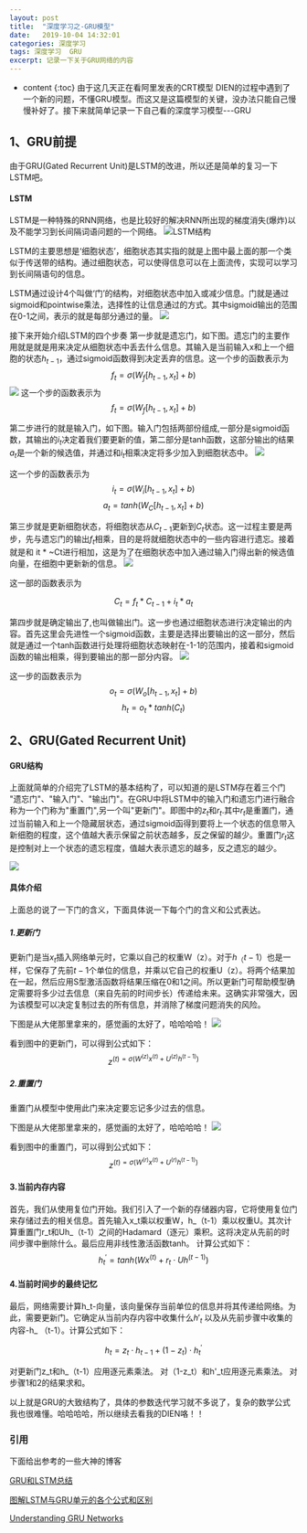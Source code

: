 ```yaml
---
layout: post
title:  "深度学习之-GRU模型"
date:   2019-10-04 14:32:01
categories: 深度学习
tags: 深度学习  GRU
excerpt: 记录一下关于GRU网络的内容
---
```



* content
{:toc}
由于这几天正在看阿里发表的CRT模型 DIEN的过程中遇到了一个新的问题，不懂GRU模型。而这又是这篇模型的关键，没办法只能自己慢慢补好了。接下来就简单记录一下自己看的深度学习模型---GRU

## 1、GRU前提
由于GRU(Gated Recurrent Unit)是LSTM的改进，所以还是简单的复习一下LSTM吧。

#### LSTM
LSTM是一种特殊的RNN网络，也是比较好的解决RNN所出现的梯度消失(爆炸)以及不能学习到长间隔词语问题的一个网络。
![LSTM结构](https://img-blog.csdn.net/20170919123006918?watermark/2/text/aHR0cDovL2Jsb2cuY3Nkbi5uZXQvbHJlYWRlcmw=/font/5a6L5L2T/fontsize/400/fill/I0JBQkFCMA==/dissolve/70/gravity/SouthEast)

LSTM的主要思想是‘细胞状态’，细胞状态其实指的就是上图中最上面的那一个类似于传送带的结构。通过细胞状态，可以使得信息可以在上面流传，实现可以学习到长间隔语句的信息。

LSTM通过设计4个叫做‘门’的结构，对细胞状态中加入或减少信息。门就是通过sigmoid和pointwise乘法，选择性的让信息通过的方式。其中sigmoid输出的范围在0-1之间，表示的就是每部分通过的量。
![](https://img-blog.csdn.net/20170919125017539?watermark/2/text/aHR0cDovL2Jsb2cuY3Nkbi5uZXQvbHJlYWRlcmw=/font/5a6L5L2T/fontsize/400/fill/I0JBQkFCMA==/dissolve/70/gravity/SouthEast)

接下来开始介绍LSTM的四个步奏
第一步就是遗忘门，如下图。遗忘门的主要作用就是就是用来决定从细胞状态中丢去什么信息。其输入是当前输入x和上一个细胞的状态$h_{t-1}$，通过sigmoid函数得到决定丢弃的信息。这一个步的函数表示为
$$f_t = \sigma (W_f[h_{t-1},x_t]+b)$$
![](https://images2015.cnblogs.com/blog/1042406/201703/1042406-20170308142107484-1893679132.png)
这一个步的函数表示为
$$f_t = \sigma(W_f[h_{t-1},x_t]+b)$$

第二步进行的就是输入门，如下图。输入门包括两部份组成,一部分是sigmoid函数，其输出的$i_t$决定着我们要更新的值，第二部分是tanh函数，这部分输出的结果$a_t$是一个新的候选值，并通过和$i_t$相乘决定将多少加入到细胞状态中。
![](https://upload-images.jianshu.io/upload_images/3426235-2a78bf02e451fa6b.png?imageMogr2/auto-orient/strip%7CimageView2/2/w/1240)

这一个步的函数表示为
$$i_t = \sigma(W_i[h_{t-1},x_t]+b)$$
$$a_t = tanh(W_C[h_{t-1},x_t]+b)$$

第三步就是更新细胞状态，将细胞状态从$C_{t-1}$更新到$C_t$状态。这一过程主要是两步，先与遗忘门的输出$f_t$相乘，目的是将就细胞状态中的一些内容进行遗忘。接着就是和 it * ~Ct进行相加，这是为了在细胞状态中加入通过输入门得出新的候选值向量，在细胞中更新新的信息。
![](https://upload-images.jianshu.io/upload_images/3426235-aca1efb0a7eb189e.png?imageMogr2/auto-orient/strip%7CimageView2/2/w/1240)


这一部的函数表示为

$$C_t = f_t * C_{t-1} + i_t*a_t$$

第四步就是确定输出了,也叫做输出门。这一步也通过细胞状态进行决定输出的内容。首先这里会先进性一个sigmoid函数，主要是选择出要输出的这一部分，然后就是通过一个tanh函数进行处理将细胞状态映射在-1-1的范围内，接着和sigmoid函数的输出相乘，得到要输出的那一部分内容。
 ![](https://upload-images.jianshu.io/upload_images/3426235-45af9b3908e1c3ad.png?imageMogr2/auto-orient/strip%7CimageView2/2/w/1240)


这一步的函数表示为
$$o_t = \sigma(W_o[h_{t-1},x_t]+b)$$
$$h_t =o_t*tanh(C_{t})$$


## 2、GRU(Gated Recurrent Unit)
#### GRU结构
上面就简单的介绍完了LSTM的基本结构了，可以知道的是LSTM存在着三个门 "遗忘门"、"输入门"、"输出门"。在GRU中将LSTM中的输入门和遗忘门进行融合称为一个门称为"重置门",另一个叫"更新门"。即图中的$z_t$和$r_t$.其中$r_t$是重置门，通过当前输入和上一个隐藏层状态，通过sigmoid函得到要将上一个状态的信息带入新细胞的程度，这个值越大表示保留之前状态越多，反之保留的越少。重置门$r_t$这是控制对上一个状态的遗忘程度，值越大表示遗忘的越多，反之遗忘的越少。

![](https://upload-images.jianshu.io/upload_images/3426235-344f0cb517558041.png?imageMogr2/auto-orient/strip%7CimageView2/2/w/1240)

#### 具体介绍
上面总的说了一下门的含义，下面具体说一下每个门的含义和公式表达。

##### 1.更新门
更新门是当$x_t$插入网络单元时，它乘以自己的权重W（z）。对于$h_（t-1）$也是一样，它保存了先前$t-1$个单位的信息，并乘以它自己的权重U（z）。将两个结果加在一起，然后应用S型激活函数将结果压缩在0和1之间。所以更新门可帮助模型确定需要将多少过去信息（来自先前的时间步长）传递给未来。这确实非常强大，因为该模型可以决定复制过去的所有信息，并消除了梯度问题消失的风险。

下图是从大佬那里拿来的，感觉画的太好了，哈哈哈哈！
![](https://upload-images.jianshu.io/upload_images/3426235-15057ec61bcdd499.png?imageMogr2/auto-orient/strip%7CimageView2/2/w/1240)

看到图中的更新门，可以得到公式如下：
$$z^{(t) = \sigma(W^{(z)}x^{(t)}+U^{(z)}h^{(t-1)})}$$

##### 2.重置门
重置门从模型中使用此门来决定要忘记多少过去的信息。

下图是从大佬那里拿来的，感觉画的太好了，哈哈哈哈！
![](https://upload-images.jianshu.io/upload_images/3426235-15057ec61bcdd499.png?imageMogr2/auto-orient/strip%7CimageView2/2/w/1240)

看到图中的重置门，可以得到公式如下：
$$z^{(t) = \sigma(W^{(r)}x^{(t)}+U^{(r)}h^{(t-1)})}$$

#### 3.当前内存内容
首先，我们从使用复位门开始。我们引入了一个新的存储器内容，它将使用复位门来存储过去的相关信息。首先输入x_t乘以权重W，h_（t-1）乘以权重U。其次计算重置门r_t和Uh_（t-1）之间的Hadamard（逐元）乘积。这将决定从先前的时间步骤中删除什么。最后应用非线性激活函数tanh。
计算公式如下：
$$h_t^' = tanh(Wx^{(t)}+r_t \cdot Uh^{(t-1)})$$

#### 4.当前时间步的最终记忆
最后，网络需要计算h_t-向量，该向量保存当前单位的信息并将其传递给网络。为此，需要更新门。它确定从当前内存内容中收集什么$h'_t$ 以及从先前步骤中收集的内容-h_ （t-1）。计算公式如下：

$$h_t=z_t \cdot h_{t-1} +(1-z_t) \cdot h_t^{'}$$

对更新门z_t和h_（t-1）应用逐元素乘法。
对（1-z_t）和h'_t应用逐元素乘法。
对步骤1和2的结果求和。

以上就是GRU的大致结构了，具体的参数迭代学习就不多说了，复杂的数学公式我也很难懂。哈哈哈哈，所以继续去看我的DIEN咯！！


### 引用
下面给出参考的一些大神的博客

[GRU和LSTM总结](https://blog.csdn.net/lreaderl/article/details/78022724)

[图解LSTM与GRU单元的各个公式和区别](http://www.sohu.com/a/336551522_99979179)

[Understanding GRU Networks](https://towardsdatascience.com/understanding-gru-networks-2ef37df6c9be)










